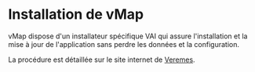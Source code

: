 
# Installation de vMap

vMap dispose d'un installateur spécifique VAI qui assure l'installation et la mise à jour de l'application sans perdre les données et la configuration.

La procédure est détaillée sur le site internet de [Veremes](http://www.veremes.com/procedure-dinstallation-de-vmap). 
